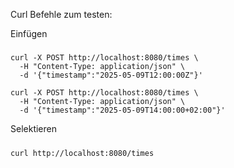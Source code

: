 Curl Befehle zum testen:

Einfügen
#####
```
curl -X POST http://localhost:8080/times \
  -H "Content-Type: application/json" \
  -d '{"timestamp":"2025-05-09T12:00:00Z"}'

curl -X POST http://localhost:8080/times \
  -H "Content-Type: application/json" \
  -d '{"timestamp":"2025-05-09T14:00:00+02:00"}'
```

Selektieren
#####
```
curl http://localhost:8080/times
```
